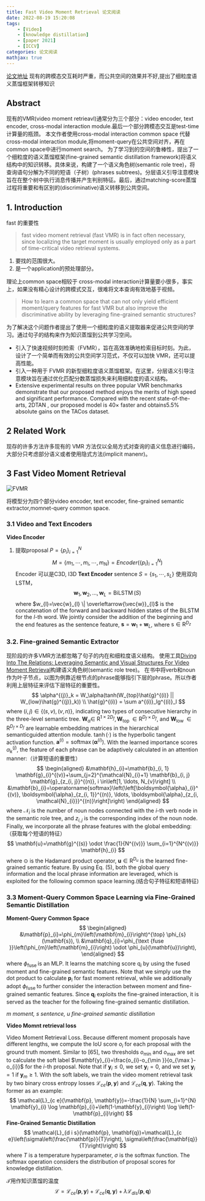 ```yaml
---
title: Fast Video Moment Retrieval 论文阅读
date: 2022-08-19 15:20:08
tags:
    - [Video]
    - [knowledge distillation]
    - [paper 2021]
    - [ICCV]
categories: 论文阅读
mathjax: true
---
```


[论文地址](https://openaccess.thecvf.com/content/ICCV2021/papers/Gao_Fast_Video_Moment_Retrieval_ICCV_2021_paper.pdf)
现有的跨模态交互耗时严重，而公共空间的效果并不好,提出了细粒度语义蒸馏框架转移知识

## Abstract
现有的VMR(video moment retrieavl)通常分为三个部分：video encoder, text encoder, cross-modal interaction module.最后一个部分跨模态交互是test-time 计算量的瓶颈。
本文作者使用cross-modal interaction common space 代替 cross-modal interaction module,将moment-query在公共空间对齐，再在common space中进行moment search。
为了学习到的空间的鲁棒性，提出了一个细粒度的语义蒸馏框架(fine-grained semantic distillation framework)将语义结构中的知识转移。具体来说，构建了一个语义角色树(semantic role tree)，将查询语句分解为不同的短语（子树）(phrases subtrees)。分层语义引导注意模块旨在在整个树中执行消息传播并产生判别特征。最后，通过matching-score蒸馏过程将重要和有区别的(discriminative)语义转移到公共空间。

## 1. Introduction
fast 的重要性
>  fast video moment retrieval (fast VMR) is in fact often necessary, since localizing the target moment is usually employed only as a part of time-critical video retrieval systems.

1. 要找的范围很大。
2. 是一个application的预处理部分。

理论上common space相较于 cross-modal interaction计算量要小很多，事实上，如果没有精心设计的跨模式交互，很难将文本查询有效地基于视频。
> How to learn a common space that can not only yield efficient moment/query features for fast VMR but also improve the discriminative ability by leveraging fine-grained semantic structures?

为了解决这个问题作者提出了使用一个细粒度的语义提取器来促进公共空间的学习。通过句子的结构来作为知识蒸馏到公共学习空间。
- 引入了快速视频时刻检索（FVMR），旨在高效准确地检索目标时刻。为此，设计了一个简单而有效的公共空间学习范式，不仅可以加快 VMR，还可以提高性能。
- 引入一种用于 FVMR 的新型细粒度语义蒸馏框架。在这里，分层语义引导注意模块旨在通过优化匹配分数蒸馏损失来利用细粒度的语义结构。
- Extensive experimental results on three popular VMR benchmarks demonstrate that our proposed method enjoys the merits of high speed and significant performance. Compared with the recent state-of-the-arts, 2DTAN , our proposed model is 40× faster and obtains5.5% absolute gains on the TACos dataset.

## 2 Related Work
现存的许多方法许多现有的 VMR 方法仅以全局方式对查询的语义信息进行编码，大部分只考虑部分语义或者使用隐式方法(implicit manenr)。

## 3 Fast Video Moment Retrieval 
![FVMR](https://takoyaki-1258020527.cos.ap-nanjing.myqcloud.com/takoyaki/multimodal/Temporal%20action%20localization/Fast%20video%20moment%20retrieval/FVMR.png)

将模型分为四个部分video encoder, text encoder, fine-grained semantic extractor,momnet-query common space.

### 3.1 Video and Text Encoders
**Video Encoder**
1. 提取proposal $P = \{p_i\}^N_{i=1}$
$$
M = \{m_1, \cdots, m_i, \cdots ,m_N\} = Encoder(\{p_i\}^N_{i=1})
$$
Encoder 可以是C3D, I3D
**Text Encoder**
sentence $S = \{s_1, \cdots, s_L\}$ 使用双向LSTM，
$$
\mathbf{w}_{1}, \mathbf{w}_{2}, \ldots, \mathbf{w}_{L}=\operatorname{BiLSTM}(S)
$$
where $w_{l}=\vec{w}_{l} \| \overleftarrow{\vec{w}}_{l}$ is the concatenation of the forward and backward hidden states of the BiLSTM for the $l$-th word. We jointly consider the addition of the beginning and the end features as the sentence feature, $\mathbf{s}=\mathbf{w}_{1}+\mathbf{w}_{L}$, where $\mathrm{s} \in \mathrm{R}^{D_{z}}$

### 3.2. Fine-grained Semantic Extractor
现阶段的许多VMR方法都忽略了句子的内在和细粒度语义结构。
使用工具[Diving Into The Relations: Leveraging Semantic and Visual Structures For Video Moment Retrieval](https://ieeexplore.ieee.org/document/9428369)构建语义角色树(semantic role tree)。
在书中将verb和noun作为叶子节点，以图为例靠近根节点的phrase能够指引下层的phrase。所以作者利用上层特征来评估下层特征的重要性。
$$
\alpha^{(j)}_k = W_\alpha(tanh(W_{top}\hat{g}^{(i)} || W_{low}\hat{g}^{(j)}_k))  \\
\hat{g}^{(i)} = \sum a^{(i)}_lg^{(i)}_l
$$
where $(i, j) \in\{(s, v),(v, n)\}$, indicating two types of consecutive hierarchy in the three-level semantic tree. $\mathbf{W}_{\alpha} \in$ $\mathrm{R}^{1 \times 2 D_{f}}, \mathbf{W}_{\text {top }} \in \mathrm{R}^{D_{f} \times D_{f}}$, and $\mathbf{W}_{\text {low }} \in \mathrm{R}^{D_{f} \times D_{f}}$ are learnable embedding matrices in the hierarchical semanticguided attention module. $\tanh (\cdot)$ is the hyperbolic tangent activation function. $\mathbf{a}^{(i)}=\operatorname{softmax}\left(\boldsymbol{\alpha}^{(i)}\right)$. With the learned importance scores $\alpha_{k}^{(j)}$, the feature of each phrase can be adaptively calculated in an attention manner:（计算短语的重要性）
$$
\begin{aligned}
&\mathbf{h}_{i}=\mathbf{b}_{i, 1} \mathbf{g}_{i}^{(v)}+\sum_{j=2}^{\mathcal{N}_{i}+1} \mathbf{b}_{i, j} \mathbf{g}_{z_{i, j}}^{(n)}, i \in\left[1, \ldots, N_{v}\right] \\
&\mathbf{b}_{i}=\operatorname{softmax}\left(\left[\boldsymbol{\alpha}_{i}^{(v)}, \boldsymbol{\alpha}_{z_{i, 1}}^{(n)}, \ldots, \boldsymbol{\alpha}_{z_{i, \mathcal{N}_{i}}}^{(n)}\right]\right)
\end{aligned}
$$
where $\mathcal{N}_{i}$ is the number of noun nodes connected with the $i$-th verb node in the semantic role tree, and $z_{i, j}$ is the corresponding index of the noun node. Finally, we incorporate all the phrase features with the global embedding:（获取每个短语的特征）
$$
\mathbf{u}=\mathbf{g}^{(s)} \odot \frac{1}{N^{(v)}} \sum_{i=1}^{N^{(v)}} \mathbf{h}_{i}
$$
where $\odot$ is the Hadamard product operator, $\mathbf{u} \in \mathrm{R}^{D_{u}}$ is the learned fine-grained semantic feature. By using Eq. (5), both the global query information and the local phrase information are leveraged, which is exploited for the following common space learning.(结合句子特征和短语特征)



### 3.3 Moment-Query Common Space Learning via Fine-Grained Semantic Distillation

**Moment-Query Common Space** 
$$
\begin{aligned}
&\mathbf{p}_{i}=\phi_{m}\left(\mathbf{m}_{i}\right)^{\top} \phi_{s}(\mathbf{s}), \\
&\mathbf{q}_{i}=\phi_{\text {fuse }}\left(\phi_{m}\left(\mathbf{m}_{i}\right) \odot \phi_{u}(\mathbf{u})\right),
\end{aligned}
$$
where $\phi_{\text {fuse }}$ is an MLP. It learns the matching score $\mathrm{q}_{i}$ by using the fused moment and fine-grained semantic features. Note that we simply use the dot product to calculate $\mathbf{p}_{i}$ for fast moment retrieval, while we additionally adopt $\phi_{\text {fuse }}$ to further consider the interaction between momen$t$ and fine-grained semantic features. Since $\mathbf{q}_{i}$ exploits the fine-grained interaction, it is served as the teacher for the following fine-grained semantic distillation.

*m moment, s sentence, u fine-grained semantic distillation*



**Video Momnt retrieval loss**

Video Moment Retrieval Loss. Because different moment proposals have different lengths, we compute the IoU score $o_{i}$ for each proposal with the ground truth moment. Similar to [65], two thresholds $o_{\min }$ and $o_{\max }$ are set to calculate the soft label $\mathbf{y}_{i}=\frac{o_{i}-o_{\min }}{o_{\max }-o_{i}}$ for the $i$-th proposal. Note that if $\mathbf{y}_{i} \leq 0$, we set $\mathbf{y}_{i}=0$, and we set $\mathbf{y}_{i}=1$ if $\mathbf{y}_{m} \geq 1$. With the soft labels, we train the video moment retrieval task by two binary cross entropy losses $\mathcal{L}_{c e}(\mathbf{p}, \mathbf{y})$ and $\mathcal{L}_{c e}(\mathbf{q}, \mathbf{y})$. Taking the former as an example:
$$
\mathcal{L}_{c e}(\mathbf{p}, \mathbf{y})=-\frac{1}{N} \sum_{i=1}^{N} \mathbf{y}_{i} \log \mathbf{p}_{i}+\left(1-\mathbf{y}_{i}\right) \log \left(1-\mathbf{p}_{i}\right)
$$
**Fine-Grained Semantic Distillation**
$$
\mathcal{L}_{d i s}(\mathbf{p}, \mathbf{q})=\mathcal{L}_{c e}\left(\sigma\left(\frac{\mathbf{p}}{T}\right), \sigma\left(\frac{\mathbf{q}}{T}\right)\right)
$$
where $T$ is a temperature hyperparameter, $\sigma$ is the softmax function. The softmax operation considers the distribution of proposal scores for knowledge distillation.

$\mathcal{T}$用作知识蒸馏的温度
$$
\mathcal{L}=\mathcal{L}_{c e}(\mathbf{p}, \mathbf{y})+\mathcal{L}_{c e}(\mathbf{q}, \mathbf{y})+\lambda \mathcal{L}_{d i s}(\mathbf{p}, \mathbf{q})
$$